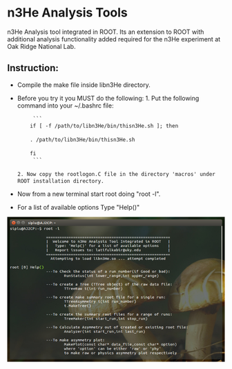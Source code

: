 n3He Analysis Tools
=====================
n3He Analysis tool integrated in ROOT. Its an extension to ROOT with additional analysis functionality added required for the n3He experiment at Oak Ridge National Lab.

Instruction:
--------------
* Compile the make file inside libn3He directory.
* Before you try it you MUST do the following:
      1. Put the following command into your ~/.bashrc file:

           ```
	      if [ -f /path/to/libn3He/bin/thisn3He.sh ]; then

	      . /path/to/libn3He/bin/thisn3He.sh

	      fi
           ```

	  2. Now copy the rootlogon.C file in the directory 'macros' under ROOT installation directory.  
	  
* Now from a new terminal start root doing "root -l".
* For a list of available options Type "Help()"

 
![](./demo.jpg "n3He Analysis Tool in Action")


